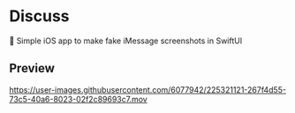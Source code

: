 # Discuss
💬 Simple iOS app to make fake iMessage screenshots in SwiftUI
## Preview



https://user-images.githubusercontent.com/6077942/225321121-267f4d55-73c5-40a6-8023-02f2c89693c7.mov

